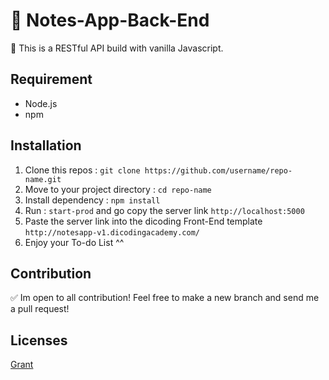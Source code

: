 # 🌠 Notes-App-Back-End

🚀 This is a RESTful API build with vanilla Javascript.

## Requirement

* Node.js
* npm

## Installation

1. Clone this repos : `git clone https://github.com/username/repo-name.git`
2. Move to your project directory : `cd repo-name`
3. Install dependency : `npm install`
4. Run : `start-prod` and go copy the server link  `http://localhost:5000`
5. Paste the server link into the dicoding Front-End template `http://notesapp-v1.dicodingacademy.com/`
6. Enjoy your To-do List ^^

## Contribution

✅ Im open to all contribution! Feel free to make a new branch and send me a pull request! 

## Licenses

[Grant](LICENSE)
